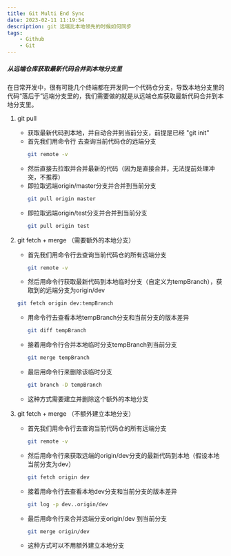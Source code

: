 ```yaml
---
title: Git Multi End Sync
date: 2023-02-11 11:19:54
description: git 远端比本地领先的时候如何同步
tags:
    - Github
    - Git
---
```


##### 从远端仓库获取最新代码合并到本地分支里

在日常开发中，很有可能几个终端都在开发同一个代码仓分支，导致本地分支里的代码“落后于”远端分支里的，我们需要做的就是从远端仓库获取最新代码合并到本地分支里。

1. git pull

    - 获取最新代码到本地，并自动合并到当前分支，前提是已经 "git init"  
    - 首先我们用命令行  去查询当前代码仓的远端分支  
        ```bash
        git remote -v
        ``` 
    - 然后直接去拉取并合并最新的代码（因为是直接合并，无法提前处理冲突，不推荐） 
    - 即拉取远端origin/master分支并合并到当前分支
        ```bash
        git pull origin master
        ```
    - 即拉取远端origin/test分支并合并到当前分支
        ```bash
        git pull origin test
        ```

2. git fetch + merge （需要额外的本地分支）

    - 首先我们用命令行去查询当前代码仓的所有远端分支
        ```bash
        git remote -v
        ```
    - 然后用命令行获取最新代码到本地临时分支（自定义为tempBranch），获取到的远端分支为origin/dev
	```bash
	git fetch origin dev:tempBranch
	```
    - 用命令行去查看本地tempBranch分支和当前分支的版本差异
        ```bash
        git diff tempBranch
        ```
    - 接着用命令行合并本地临时分支tempBranch到当前分支
        ```bash
        git merge tempBranch
        ``` 
    - 最后用命令行来删除该临时分支
        ```bash
        git branch -D tempBranch
        ```
    - 这种方式需要建立并删除这个额外的本地分支

3. git fetch + merge （不额外建立本地分支）

    - 首先我们用命令行去查询当前代码仓的所有远端分支
        ```bash
        git remote -v
        ```
    - 然后用命令行来获取远端的origin/dev分支的最新代码到本地（假设本地当前分支为dev）  
        ```bash
        git fetch origin dev
        ```
    - 接着用命令行去查看本地dev分支和当前分支的版本差异
        ```bash
        git log -p dev..origin/dev
        ```
    - 最后用命令行来合并远端分支origin/dev 到当前分支
        ```bash
        git merge origin/dev
        ```
    - 这种方式可以不用额外建立本地分支




